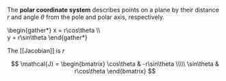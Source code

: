 The **polar coordinate system** describes points on a plane by their distance $r$ and angle $\theta$ from the pole and polar axis, respectively.

\begin{gather\*}
x = r\cos\theta \\\\\
y = r\sin\theta
\end{gather\*}

The [[Jacobian]] is $r$

$$
\mathcal{J} = \begin{bmatrix} \cos\theta & -r\sin\theta \\\\\ \sin\theta & r\cos\theta \end{bmatrix}
$$
